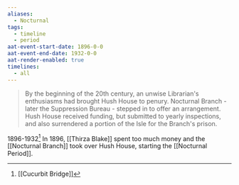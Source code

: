 ```yaml
---
aliases:
  - Nocturnal
tags:
  - timeline
  - period
aat-event-start-date: 1896-0-0
aat-event-end-date: 1932-0-0
aat-render-enabled: true
timelines:
  - all
---
```

> By the beginning of the 20th century, an unwise Librarian's enthusiasms had brought Hush House to penury. Nocturnal Branch - later the Suppression Bureau - stepped in to offer an arrangement. Hush House received funding, but submitted to yearly inspections, and also surrendered a portion of the Isle for the Branch's prison.

1896-1932[^1]
In 1896, [[Thirza Blake]] spent too much money and the [[Nocturnal Branch]] took over Hush House, starting the [[Nocturnal Period]].

[^1]: [[Cucurbit Bridge]]